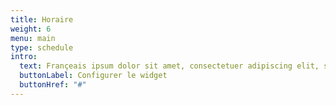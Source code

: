 ```yaml
---
title: Horaire
weight: 6
menu: main
type: schedule
intro:
  text: Françeais ipsum dolor sit amet, consectetuer adipiscing elit, sed diam nonummy nibh euismod tincidunt ut laoreet dolore magna aliquam erat volutpat. Ut wisi enim ad minim veniam, quis nostrud exerci tation ullamcorper suscipit lobortis nisl ut aliquip ex ea commodo consequat
  buttonLabel: Configurer le widget
  buttonHref: "#"
---
```

